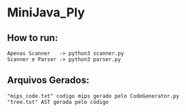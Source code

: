# MiniJava_Ply
 
##    How to run:
    Apenas Scanner   -> python3 scanner.py    
    Scanner e Parser -> python3 parser.py

## Arquivos Gerados:
    "mips_code.txt" codigo mips gerado pelo CodeGenerator.py
    "tree.txt" AST gerada pelo código
